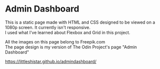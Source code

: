 # Admin Dashboard

This is a static page made with HTML and CSS designed to be viewed on a 1080p screen. It currently isn't responsive.  
I used what I've learned about Flexbox and Grid in this project.

All the images on this page belong to Freepik.com  
The page design is my version of The Odin Project's page "Admin Dashboard"

https://littleshistar.github.io/admindashboard/
